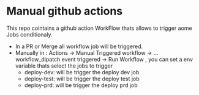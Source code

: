 # Manual github actions

This repo cointains a github action WorkFlow thats allows to trigger aome Jobs conditionaly.
* In a PR or Merge all workflow job will be triggered.
* Manually in : Actions -> Manual Triggered workflow -> ... workflow_dipatch event triggered -> Run Workflow , you can set a env variable thats select the jobs to trigger
    * deploy-dev: will be trigger the deploy dev job 
    * deploy-test: will be trigger the deploy test job
    * deploy-prd: will be trigger the deploy prd job
